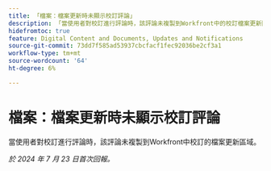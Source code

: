 ```yaml
---
title: 「檔案：檔案更新時未顯示校訂評論」
description: 「當使用者對校訂進行評論時，該評論未複製到Workfront中的校訂檔案更新區域。」
hidefromtoc: true
feature: Digital Content and Documents, Updates and Notifications
source-git-commit: 73dd7f585ad53937cbcfacf1fec92036be2cf3a1
workflow-type: tm+mt
source-wordcount: '64'
ht-degree: 6%

---
```



# 檔案：檔案更新時未顯示校訂評論

當使用者對校訂進行評論時，該評論未複製到Workfront中校訂的檔案更新區域。

_於 2024 年 7 月 23 日首次回報。_
